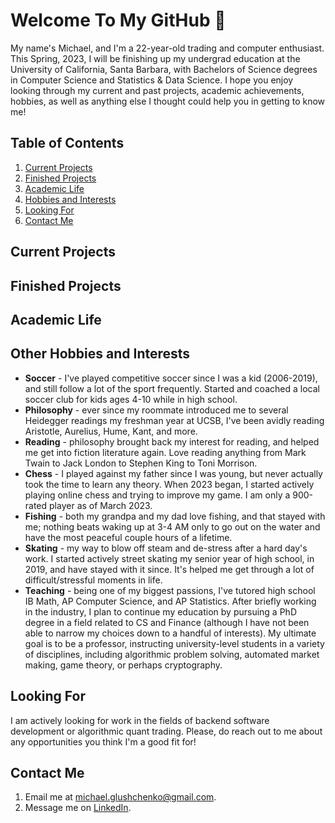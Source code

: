 # Welcome To My GitHub 👋
My name's Michael, and I'm a 22-year-old trading and computer enthusiast. This Spring, 2023, I will be finishing up my undergrad education at the University of California, Santa Barbara, with Bachelors of Science degrees in Computer Science and Statistics & Data Science. I hope you enjoy looking through my current and past projects, academic achievements, hobbies, as well as anything else I thought could help you in getting to know me!

## Table of Contents
  1) [Current Projects](https://github.com/mglush/mglush/blob/main/README.md#current-projects)  
  2) [Finished Projects](https://github.com/mglush/mglush/blob/main/README.md#finished-projects)  
  3) [Academic Life](https://github.com/mglush/mglush/blob/main/README.md#academic-life)  
  4) [Hobbies and Interests](https://github.com/mglush/mglush/blob/main/README.md#other-hobbies-and-interests)  
  5) [Looking For](https://github.com/mglush/mglush/blob/main/README.md#looking-for)  
  6) [Contact Me](https://github.com/mglush/mglush/blob/main/README.md#contact-me)  

## Current Projects


## Finished Projects


## Academic Life


## Other Hobbies and Interests
- **Soccer** - I've played competitive soccer since I was a kid (2006-2019), and still follow a lot of the sport frequently. Started and coached a local soccer club for kids ages 4-10 while in high school.  
- **Philosophy** - ever since my roommate introduced me to several Heidegger readings my freshman year at UCSB, I've been avidly reading Aristotle, Aurelius, Hume, Kant, and more.  
- **Reading** - philosophy brought back my interest for reading, and helped me get into fiction literature again. Love reading anything from Mark Twain to Jack London to Stephen King to Toni Morrison.  
- **Chess** - I played against my father since I was young, but never actually took the time to learn any theory. When 2023 began, I started actively playing online chess and trying to improve my game. I am only a 900-rated player as of March 2023.  
- **Fishing** - both my grandpa and my dad love fishing, and that stayed with me; nothing beats waking up at 3-4 AM only to go out on the water and have the most peaceful couple hours of a lifetime.  
- **Skating** - my way to blow off steam and de-stress after a hard day's work. I started actively street skating my senior year of high school, in 2019, and have stayed with it since. It's helped me get through a lot of difficult/stressful moments in life.  
- **Teaching** - being one of my biggest passions, I've tutored high school IB Math, AP Computer Science, and AP Statistics. After briefly working in the industry, I plan to continue my education by pursuing a PhD degree in a field related to CS and Finance (although I have not been able to narrow my choices down to a handful of interests). My ultimate goal is to be a professor, instructing university-level students in a variety of disciplines, including algorithmic problem solving, automated market making, game theory, or perhaps cryptography.  

## Looking For
I am actively looking for work in the fields of backend software development or algorithmic quant trading. Please, do reach out to me about any opportunities you think I'm a good fit for!

## Contact Me
1) Email me at [michael.glushchenko@gmail.com](mailto:michael.glushchenko@gmail.com).
2) Message me on [LinkedIn](https://www.linkedin.com/in/michael-glush/).
